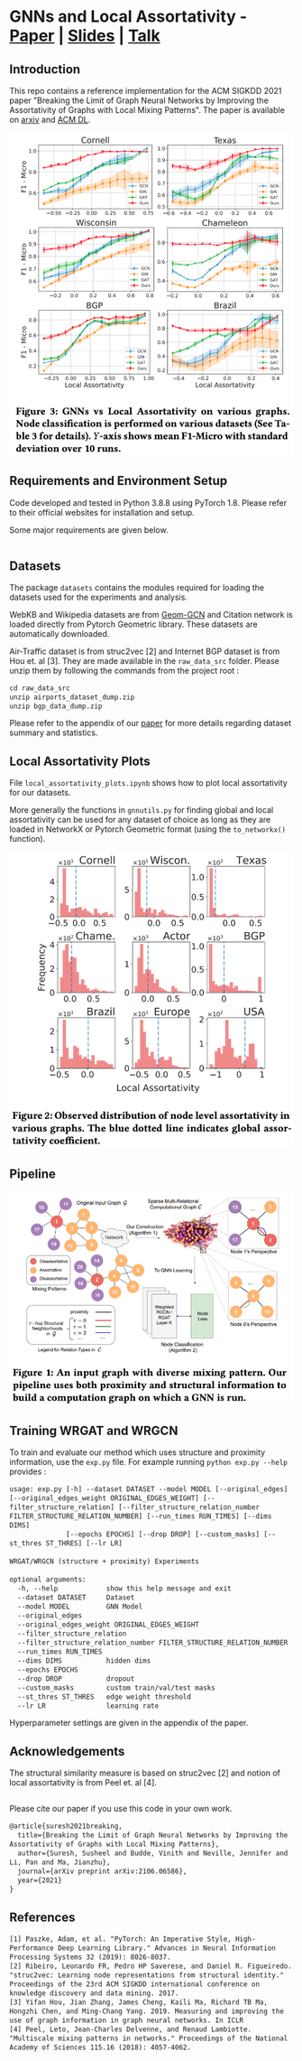 # GNNs and Local Assortativity  - [Paper](https://arxiv.org/abs/2106.06586) | [Slides]() | [Talk]()

## Introduction
This repo contains a reference implementation for the ACM SIGKDD 2021 paper "Breaking the Limit of Graph Neural Networks by Improving the Assortativity of Graphs with Local Mixing Patterns".
The paper is available on [arxiv](https://arxiv.org/abs/2106.06586) and [ACM DL]().

<img src="https://raw.githubusercontent.com/susheels/gnns-and-local-assortativity/main/figures/gnn_local_assortativity.png"/>

## Requirements and Environment Setup
Code developed and tested in Python 3.8.8 using PyTorch 1.8. Please refer to their official websites for installation and setup. 

Some major requirements are given below.
```
```
    
## Datasets

The package `datasets` contains the modules required for loading the datasets used for the experiments and analysis.

WebKB and Wikipedia datasets are from [Geom-GCN](https://github.com/graphdml-uiuc-jlu/geom-gcn/tree/master/splits) and Citation network is loaded directly from Pytorch Geometric library. These datasets are automatically downloaded. 

Air-Traffic dataset is from struc2vec [2] and Internet BGP dataset is from Hou et. al [3]. 
They are made available in the `raw_data_src` folder. Please unzip them by following the commands from the project root :
```
cd raw_data_src
unzip airports_dataset_dump.zip
unzip bgp_data_dump.zip
```

Please refer to the appendix of our [paper](https://arxiv.org/abs/2106.06586) for more details regarding dataset summary and statistics.

## Local Assortativity Plots
File `local_assortativity_plots.ipynb` shows how to plot local assortativity for our datasets. 

More generally the functions in `gnnutils.py` for finding global and local assortativity can be used for any dataset of choice as long as they are loaded in NetworkX or Pytorch Geometric format (using the `to_networkx()` function).

<img src="https://raw.githubusercontent.com/susheels/gnns-and-local-assortativity/main/figures/local_assortativity_example.png"/>

## Pipeline

<img src="https://raw.githubusercontent.com/susheels/gnns-and-local-assortativity/main/figures/wrgat_pipeline.png"/>

## Training WRGAT and WRGCN

To train and evaluate our method which uses structure and proximity information, use the `exp.py` file. For example running `python exp.py --help` provides :

```
usage: exp.py [-h] --dataset DATASET --model MODEL [--original_edges] [--original_edges_weight ORIGINAL_EDGES_WEIGHT] [--filter_structure_relation] [--filter_structure_relation_number FILTER_STRUCTURE_RELATION_NUMBER] [--run_times RUN_TIMES] [--dims DIMS]
              [--epochs EPOCHS] [--drop DROP] [--custom_masks] [--st_thres ST_THRES] [--lr LR]

WRGAT/WRGCN (structure + proximity) Experiments

optional arguments:
  -h, --help            show this help message and exit
  --dataset DATASET     Dataset
  --model MODEL         GNN Model
  --original_edges
  --original_edges_weight ORIGINAL_EDGES_WEIGHT
  --filter_structure_relation
  --filter_structure_relation_number FILTER_STRUCTURE_RELATION_NUMBER
  --run_times RUN_TIMES
  --dims DIMS           hidden dims
  --epochs EPOCHS
  --drop DROP           dropout
  --custom_masks        custom train/val/test masks
  --st_thres ST_THRES   edge weight threshold
  --lr LR               learning rate
``` 

Hyperparameter settings are given in the appendix of the paper.

## Acknowledgements

The structural similarity measure is based on struc2vec [2] and notion of local assortativity is from Peel et. al [4].

##
Please cite our paper if you use this code in your own work.
```
@article{suresh2021breaking,
  title={Breaking the Limit of Graph Neural Networks by Improving the Assortativity of Graphs with Local Mixing Patterns},
  author={Suresh, Susheel and Budde, Vinith and Neville, Jennifer and Li, Pan and Ma, Jianzhu},
  journal={arXiv preprint arXiv:2106.06586},
  year={2021}
}
```

## References
	[1] Paszke, Adam, et al. "PyTorch: An Imperative Style, High-Performance Deep Learning Library." Advances in Neural Information Processing Systems 32 (2019): 8026-8037.
    [2] Ribeiro, Leonardo FR, Pedro HP Saverese, and Daniel R. Figueiredo. "struc2vec: Learning node representations from structural identity." Proceedings of the 23rd ACM SIGKDD international conference on knowledge discovery and data mining. 2017.
    [3] Yifan Hou, Jian Zhang, James Cheng, Kaili Ma, Richard TB Ma, Hongzhi Chen, and Ming-Chang Yang. 2019. Measuring and improving the use of graph information in graph neural networks. In ICLR
    [4] Peel, Leto, Jean-Charles Delvenne, and Renaud Lambiotte. "Multiscale mixing patterns in networks." Proceedings of the National Academy of Sciences 115.16 (2018): 4057-4062.